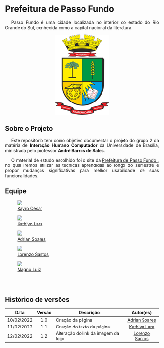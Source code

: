 # Prefeitura de Passo Fundo

<p style="text-indent: 20px; text-align: justify">Passo Fundo é uma cidade localizada no interior do estado do Rio Grande do Sul, conhecida como a capital nacional da literatura.

<div align="center">

  <img src="https://raw.githubusercontent.com/Interacao-Humano-Computador/2021.2-Prefeitura-de-Passo-Fundo/main/assets/img/logo-maior-passo-fundo.png" width="180" >
  
</div>

## Sobre o Projeto

<p style="text-indent: 20px; text-align: justify">Este repositório tem como objetivo documentar o projeto do grupo 2 da matéria de <b>Interação Humano Computador</b> da Universidade de Brasília, ministrada pelo professor <b>André Barros de Sales</b>.

<p style="text-indent: 20px; text-align: justify">O material de estudo escolhido foi o site da <a href = "http://www.pmpf.rs.gov.br/">Prefeitura de Passo Fundo </a>, no qual iremos utilizar as técnicas aprendidas ao longo do semestre e propor mudanças significativas para melhor usabilidade de suas funcionalidades.

## Equipe

<div class="container">
	<div class="row">
        <div class="col-4">
            <figure class="figure">
                <a href="https://github.com/kayrocesar"><img class="figure-img img-fluid img-thumbnail rounded-circle" src="https://avatars.githubusercontent.com/u/39713656?v=4"><figcaption class="figure-caption text-center"> Kayro César</figcaption></a>
            </figure>
		</div>
		<div class="col-4">
            <figure class="figure">
                <a href="https://github.com/klmurussi">
                    <img class="figure-img img-fluid img-thumbnail rounded-circle" src="https://avatars.githubusercontent.com/u/52364259?v=4">
                    <figcaption class="figure-caption text-center"> Kathlyn Lara </figcaption>
                </a>
            </figure>
		</div>
		<div class="col-4">
            <figure class="figure">
			    <a href="https://github.com/SwampTG"><img class="figure-img img-fluid img-thumbnail rounded-circle" src="https://avatars.githubusercontent.com/u/66492055?v=4">
                <figcaption class="figure-caption text-center"> Adrian Soares <figcaption></a>
            </figure>
		</div>
	</div>
	<div class="row justify-content-center">
		<div class="col-4">
            <figure class="figure">
			    <a href="https://github.com/lorenzo7377"><img src="https://avatars.githubusercontent.com/u/54644579?v=4" class="figure-img img-fluid img-thumbnail rounded-circle"><figcaption class="figure-caption text-center"> Lorenzo Santos  </figcaption></a>
            </figure>
		</div>
		<div class="col-4">
            <figure class="figure">
			    <a href="https://github.com/magnluiz"><img class="figure-img img-fluid img-thumbnail rounded-circle" src="https://avatars.githubusercontent.com/u/55704216?v=4"><figcaption class="figure-caption text-center"> Magno Luiz </figcaption></a>
            </figure>
		</div>
	</div>
</div>
<br>
<br>


## Histórico de versões

 | **Data**   | **Versão** | **Descrição**                            |                **Autor(es)**                 |
 | ---------- | :--------: | ---------------------------------------- | :------------------------------------------: |
 | 10/02/2022 |    1.0     | Criação da página            |         [Adrian Soares](github.com/SwampTG)       |
 | 11/02/2022 |    1.1     | Criação do texto da página|    [Kathlyn Lara](github.com/klmurussi)   |
 | 12/02/2022 |    1.2     | Alteração do link da imagem da logo |    [Lorenzo Santos](github.com/lorenzo7377)    |
